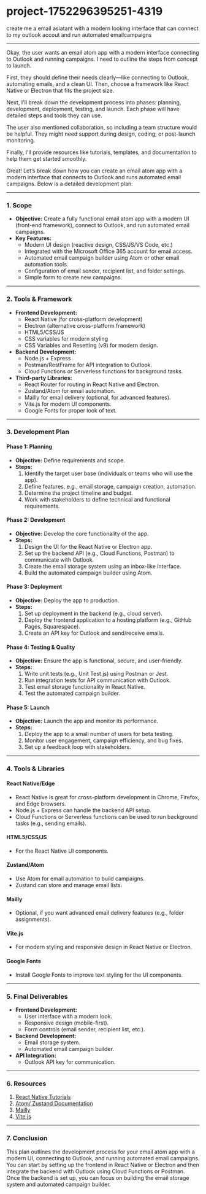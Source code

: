 # project-1752296395251-4319

create me a email asiatant with a modern looking interface that can connect to my outlook accout and run automated emailcampaigns

---

<think>
Okay, the user wants an email atom app with a modern interface connecting to Outlook and running campaigns. I need to outline the steps from concept to launch.

First, they should define their needs clearly—like connecting to Outlook, automating emails, and a clean UI. Then, choose a framework like React Native or Electron that fits the project size.

Next, I'll break down the development process into phases: planning, development, deployment, testing, and launch. Each phase will have detailed steps and tools they can use.

The user also mentioned collaboration, so including a team structure would be helpful. They might need support during design, coding, or post-launch monitoring.

Finally, I'll provide resources like tutorials, templates, and documentation to help them get started smoothly.
</think>

Great! Let’s break down how you can create an email atom app with a modern interface that connects to Outlook and runs automated email campaigns. Below is a detailed development plan:

---

### **1. Scope**
- **Objective:** Create a fully functional email atom app with a modern UI (front-end framework), connect to Outlook, and run automated email campaigns.
- **Key Features:**
  - Modern UI design (reactive design, CSS/JS/VS Code, etc.)
  - Integrated with the Microsoft Office 365 account for email access.
  - Automated email campaign builder using Atom or other email automation tools.
  - Configuration of email sender, recipient list, and folder settings.
  - Simple form to create new campaigns.

---

### **2. Tools & Framework**
- **Frontend Development:**
  - React Native (for cross-platform development)
  - Electron (alternative cross-platform framework)
  - HTML5/CSS/JS
  - CSS variables for modern styling
  - CSS Variables and Resetting (v9) for modern design.
- **Backend Development:**
  - Node.js + Express
  - Postman/RestFrame for API integration to Outlook.
  - Cloud Functions or Serverless functions for background tasks.
- **Third-party Libraries:**
  - React Router for routing in React Native and Electron.
  - Zustand/Atom for email automation.
  - Mailly for email delivery (optional, for advanced features).
  - Vite.js for modern UI components.
  - Google Fonts for proper look of text.

---

### **3. Development Plan**

#### **Phase 1: Planning**
- **Objective:** Define requirements and scope.
- **Steps:**
  1. Identify the target user base (individuals or teams who will use the app).
  2. Define features, e.g., email storage, campaign creation, automation.
  3. Determine the project timeline and budget.
  4. Work with stakeholders to define technical and functional requirements.

#### **Phase 2: Development**
- **Objective:** Develop the core functionality of the app.
- **Steps:**
  1. Design the UI for the React Native or Electron app.
  2. Set up the backend API (e.g., Cloud Functions, Postman) to communicate with Outlook.
  3. Create the email storage system using an inbox-like interface.
  4. Build the automated campaign builder using Atom.

#### **Phase 3: Deployment**
- **Objective:** Deploy the app to production.
- **Steps:**
  1. Set up deployment in the backend (e.g., cloud server).
  2. Deploy the frontend application to a hosting platform (e.g., GitHub Pages, Squarespace).
  3. Create an API key for Outlook and send/receive emails.

#### **Phase 4: Testing & Quality**
- **Objective:** Ensure the app is functional, secure, and user-friendly.
- **Steps:**
  1. Write unit tests (e.g., Unit Test.js) using Postman or Jest.
  2. Run integration tests for API communication with Outlook.
  3. Test email storage functionality in React Native.
  4. Test the automated campaign builder.

#### **Phase 5: Launch**
- **Objective:** Launch the app and monitor its performance.
- **Steps:**
  1. Deploy the app to a small number of users for beta testing.
  2. Monitor user engagement, campaign efficiency, and bug fixes.
  3. Set up a feedback loop with stakeholders.

---

### **4. Tools & Libraries**
#### **React Native/Edge**
- React Native is great for cross-platform development in Chrome, Firefox, and Edge browsers.
- Node.js + Express can handle the backend API setup.
- Cloud Functions or Serverless functions can be used to run background tasks (e.g., sending emails).

#### **HTML5/CSS/JS**
- For the React Native UI components.

#### **Zustand/Atom**
- Use Atom for email automation to build campaigns.
- Zustand can store and manage email lists.

#### **Mailly**
- Optional, if you want advanced email delivery features (e.g., folder assignments).

#### **Vite.js**
- For modern styling and responsive design in React Native or Electron.

#### **Google Fonts**
- Install Google Fonts to improve text styling for the UI components.

---

### **5. Final Deliverables**
- **Frontend Development:**
  - User interface with a modern look.
  - Responsive design (mobile-first).
  - Form controls (email sender, recipient list, etc.).
- **Backend Development:**
  - Email storage system.
  - Automated email campaign builder.
- **API Integration:**
  - Outlook API key for communication.

---

### **6. Resources**
1. [React Native Tutorials](https://reactpad.com/)
2. [Atom/ Zustand Documentation](https://zustand.io/)
3. [Mailly](https://www.mailly.com/)
4. [Vite.js](https://code.visualstudio.com/docs/Vite.js)

---

### **7. Conclusion**
This plan outlines the development process for your email atom app with a modern UI, connecting to Outlook, and running automated email campaigns. You can start by setting up the frontend in React Native or Electron and then integrate the backend with Outlook using Cloud Functions or Postman. Once the backend is set up, you can focus on building the email storage system and automated campaign builder.